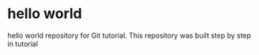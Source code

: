 # hello world

hello world repository for Git tutorial. This repository was built step by step in tutorial